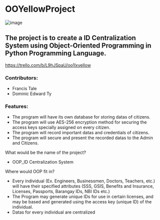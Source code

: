 # OOYellowProject
![image](https://user-images.githubusercontent.com/74747917/145934846-53a9c8e0-fc1e-4782-9ac3-fcd2ec0f50e5.png)

## The project is to create a ID Centralization System using Object-Oriented Programming in Python Programming Language. ##

https://trello.com/b/L9hJSpaU/oo1lxyellow

### Contributors: ###
* Francis Tale
* Dominic Edward Ty

### Features: ###
* The program will have its own database for storing datas of citizens.
* The program will use AES-256 encryption method for securing the access keys specially assigned on every citizen.
* The program will record important datas and credentials of citizens.
* The program will secure and present the recorded datas to the Admin and Citizens.

What would be the name of the project?
* OOP_ID Centralization System

Where would OOP fit in?
* Every individual (Ex. Engineers, Businessmen, Doctors, Teachers, etc.) will have their specified attributes (SSS, GSIS, Benefits and Insurance, Licenses, Passports, Barangay IDs, NBI IDs etc.)
* The Program may generate unique IDs for use in certain licenses, and may be based and generated using the access key (unique ID) of the individual.
* Datas for every individual are centralized
